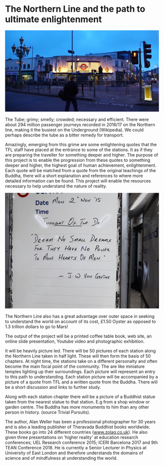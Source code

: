 # The Northern Line and the path to ultimate enlightenment

![Tooting Broadway](bec.jpeg)

The Tube; grimy; smelly; crowded; necessary and efficient. There were about 294 million passenger journeys recorded in 2016/17 on the Northern line, making it the busiest on the Underground (Wikipedia). We could perhaps describe the tube as a bitter remedy for transport.

Amazingly, emerging from this grime are some enlightening quotes that the TFL staff have placed at the entrance to some of the stations. It as if they are preparing the traveller for something deeper and higher. The purpose of this project is to enable the progression from these quotes to something deeper and higher, the highest goal of human achievement, enlightenment. Each quote will be matched from a quote from the original teachings of the Buddha, there will a short explanation and references to where more detailed information can be found. This project will enable the resources necessary to help understand the nature of reality. 

![Quote](dream.jpeg)

The Northern Line also has a great advantage over outer space in seeking to understand the world on account of its cost, £1.50 Oyster as opposed to 1.3 trillion dollars to go to Mars!

The output of the project will be a printed coffee table book, web site, an online slide presentation, Youtube video and  photographic exhibition. 

It will be heavily picture led. There will be 50 pictures of each station along the Northern Line taken in half light. These will then form the basis of 50 chapters. At night time, the stations take on a different personalty and often become the main focal point of the community. The are like miniature temples lighting up their surroundings. Each picture will represent an entry to this path to understanding. Each station picture will be accompanied by a picture of a quote from TFL and a written quote from the Buddha. There will be a short discussion and links to further study.

Along with each station chapter there will be a picture of a Buddhist statue taken from the nearest statue to that station. E.g from a shop window or garden centre. The Buddha has more monuments to him than any other person in history. (source Trivial Pursuits).

The author, Alan Weller has been a professional photographer for 30 years and is also a leading publisher of Theravada Buddhist books worldwide. These books go into 24 different countries (www.zolag.co.uk). 
He also given three presentations on 'higher reality' at education research conferences; UEL Research conference 2015; ICERI Barcelona 2017 and 9th TEAN Conference 2018. He is currently a Senior Lecturer in Physics at University of East London and therefore understands the domains of science and of mindfulness at understanding the world.
